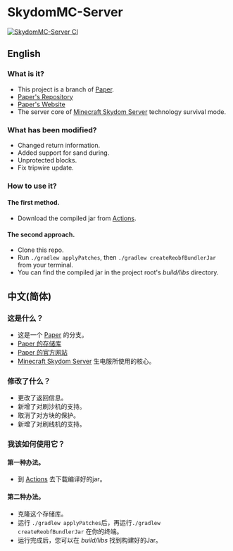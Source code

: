 # SkydomMC-Server

[![SkydomMC-Server CI](https://github.com/SkydomGroup/SkydomMC-Server/actions/workflows/build.yml/badge.svg)](https://github.com/SkydomGroup/SkydomMC-Server/actions/workflows/build.yml/)

## English

### What is it?

* This project is a branch of [Paper](https://PaperMc.io/).
* [Paper's Repository](https://github.com/PaperMC/Paper/)
* [Paper's Website](https://PaperMc.io/)
* The server core of [Minecraft Skydom Server](https://www.Skydom.org/) technology survival mode.

### What has been modified?

* Changed return information.
* Added support for sand during.
* Unprotected blocks.
* Fix tripwire update.

### How to use it?

#### The first method.
* Download the compiled jar from [Actions](https://github.com/SkydomGroup/SkydomMC-Server/actions/workflows/build.yml).

#### The second approach.
* Clone this repo.
* Run `./gradlew applyPatches`, then `./gradlew createReobfBundlerJar` from your terminal.
* You can find the compiled jar in the project root's *build/libs* directory.


## 中文(简体)

### 这是什么？

* 这是一个 [Paper](https://github.com/PaperMC/Paper/) 的分支。
* [Paper 的存储库](https://github.com/PaperMC/Paper/)
* [Paper 的官方网站](https://PaperMc.io/)
* [Minecraft Skydom Server](https://www.Skydom.org/) 生电服所使用的核心。

### 修改了什么？

* 更改了返回信息。
* 新增了对刷沙机的支持。
* 取消了对方块的保护。
* 新增了对刷线机的支持。

### 我该如何使用它？

#### 第一种办法。
* 到 [Actions](https://github.com/SkydomGroup/SkydomMC-Server/actions/workflows/build.yml) 去下载编译好的jar。

#### 第二种办法。
* 克隆这个存储库。
* 运行 `./gradlew applyPatches`后，再运行`./gradlew createReobfBundlerJar` 在你的终端。
* 运行完成后，您可以在 *build/libs* 找到构建好的Jar。